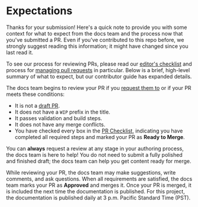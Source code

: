 <!-- GHA.Comment.Id.Community.Expectations -->

# Expectations

Thanks for your submission! Here's a quick note to provide you with some context for what to expect
from the docs team and the process now that you've submitted a PR. Even if you've contributed to
this repo before, we strongly suggest reading this information; it might have changed since you last
read it.

To see our process for reviewing PRs, please read our [editor's checklist][contrib-checklist] and
process for [managing pull requests][contrib-managing-prs] in particular. Below is a brief,
high-level summary of what to expect, but our contributor guide has expanded details.

The docs team begins to review your PR if you [request them to][gh-review-request] or if your PR
meets these conditions:

- It is not a [draft PR][gh-drafts].
- It does not have a `WIP` prefix in the title.
- It passes validation and build steps.
- It does not have any merge conflicts.
- You have checked every box in the [PR Checklist](#pr-checklist), indicating you have completed all
  required steps and marked your PR as **Ready to Merge**.

You can **always** request a review at any stage in your authoring process, the docs team is here to
help! You do not need to submit a fully polished and finished draft; the docs team can help you get
content ready for merge.

While reviewing your PR, the docs team may make suggestions, write comments, and ask questions. When
all requirements are satisfied, the docs team marks your PR as **Approved** and merges it. Once your
PR is merged, it is included the next time the documentation is published. For this project, the
documentation is published daily at 3 p.m. Pacific Standard Time (PST).

[contrib-checklist]: https://learn.microsoft.com/powershell/scripting/community/contributing/editorial-checklist
[contrib-managing-prs]: https://learn.microsoft.com/powershell/scripting/community/contributing/managing-pull-requests
[contrib]: https://learn.microsoft.com/powershell/scripting/community/contributing/overview
[gh-drafts]: https://docs.github.com/en/pull-requests/collaborating-with-pull-requests/proposing-changes-to-your-work-with-pull-requests/about-pull-requests#draft-pull-requests
[gh-review-request]: https://docs.github.com/en/pull-requests/collaborating-with-pull-requests/proposing-changes-to-your-work-with-pull-requests/requesting-a-pull-request-review